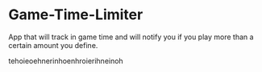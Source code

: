 # Game-Time-Limiter

App that will track in game time and will notify you if you play more than a certain amount you define.

tehoieoehnerinhoenhroierihneinoh
